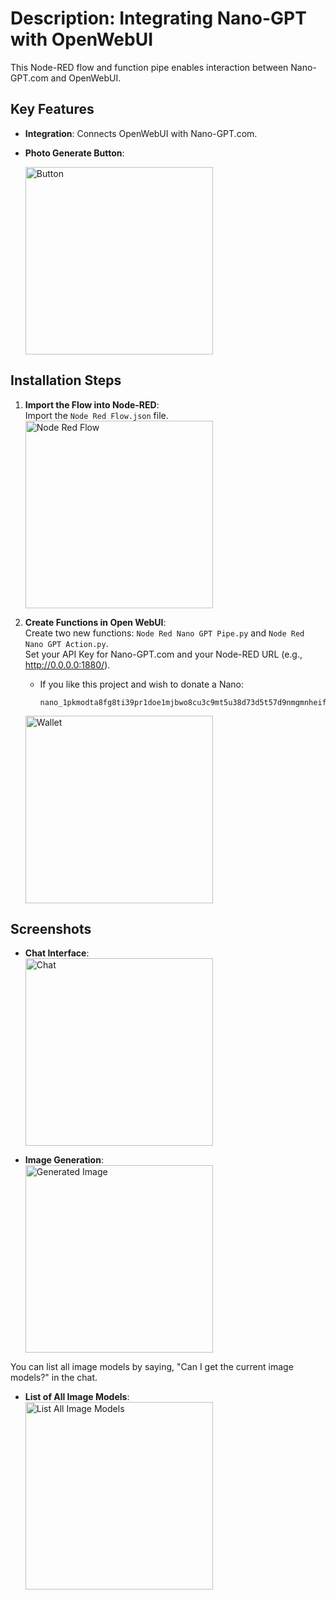 # Description: Integrating Nano-GPT with OpenWebUI

This Node-RED flow and function pipe enables interaction between Nano-GPT.com and OpenWebUI.

## Key Features

- **Integration**: Connects OpenWebUI with Nano-GPT.com.
- **Photo Generate Button**: 
  
  <img src="https://raw.githubusercontent.com/Orciotrox/NodeRed-Nano-GPT.com-OpenWebUI/main/ReadmePhotos/Button.png" alt="Button" width="300"/>

## Installation Steps

1. **Import the Flow into Node-RED**:  
   Import the `Node Red Flow.json` file.  
   <img src="https://raw.githubusercontent.com/Orciotrox/NodeRed-Nano-GPT.com-OpenWebUI/main/ReadmePhotos/Flow.png" alt="Node Red Flow" width="300"/>

2. **Create Functions in Open WebUI**:  
   Create two new functions: `Node Red Nano GPT Pipe.py` and `Node Red Nano GPT Action.py`.  
   Set your API Key for Nano-GPT.com and your Node-RED URL (e.g., http://0.0.0.0:1880/).

   - If you like this project and wish to donate a Nano:
     ```
     nano_1pkmodta8fg8ti39pr1doe1mjbwo8cu3c9mt5u38d73d5t57d9nmgmnheifk
     ```
   <img src="https://raw.githubusercontent.com/Orciotrox/NodeRed-Nano-GPT.com-OpenWebUI/main/ReadmePhotos/Nano%20Wallet.png" alt="Wallet" width="300"/>

## Screenshots

- **Chat Interface**:  
  <img src="https://raw.githubusercontent.com/Orciotrox/NodeRed-Nano-GPT.com-OpenWebUI/main/ReadmePhotos/Chat.png" alt="Chat" width="300"/> 

- **Image Generation**:  
  <img src="https://raw.githubusercontent.com/Orciotrox/NodeRed-Nano-GPT.com-OpenWebUI/main/ReadmePhotos/Images.png" alt="Generated Image" width="300"/>

You can list all image models by saying, "Can I get the current image models?" in the chat.

- **List of All Image Models**:  
  <img src="https://raw.githubusercontent.com/Orciotrox/NodeRed-Nano-GPT.com-OpenWebUI/main/ReadmePhotos/All%20Images.png" alt="List All Image Models" width="300"/>

